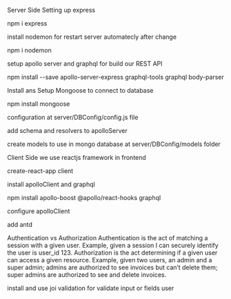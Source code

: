 Server Side
Setting up express

npm i express 

install nodemon for restart server automatecly after change

npm i nodemon

setup apollo server and graphql for build our REST API

npm install --save apollo-server-express graphql-tools graphql body-parser

Install ans Setup Mongoose to connect to database

npm install mongoose

configuration at server/DBConfig/config.js file

add schema and resolvers to apolloServer

create models to use in mongo database at server/DBConfig/models folder

Client Side
we use reactjs framework in frontend 

create-react-app client 

install apolloClient and graphql

npm install apollo-boost @apollo/react-hooks graphql

configure apolloClient 

add antd 

Authentication vs Authorization
Authentication is the act of matching a session with a given user. Example, given a session I can securely identify the user is user_id 123.
Authorization is the act determining if a given user can access a given resource. Example, given two users, an admin and a super admin; admins are authorized to see invoices but can’t delete them; super admins are authorized to see and delete invoices.

install and use joi validation for validate input or fields user
